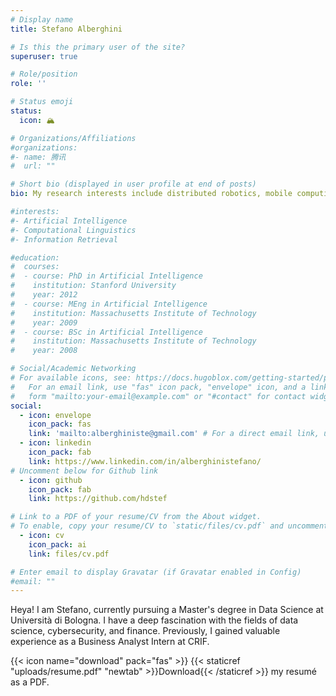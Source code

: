 ```yaml
---
# Display name
title: Stefano Alberghini

# Is this the primary user of the site?
superuser: true

# Role/position
role: ''

# Status emoji
status:
  icon: 🏔

# Organizations/Affiliations
#organizations:
#- name: 腾讯
#  url: ""

# Short bio (displayed in user profile at end of posts)
bio: My research interests include distributed robotics, mobile computing and programmable matter.

#interests:
#- Artificial Intelligence
#- Computational Linguistics
#- Information Retrieval

#education:
#  courses:
#  - course: PhD in Artificial Intelligence
#    institution: Stanford University
#    year: 2012
#  - course: MEng in Artificial Intelligence
#    institution: Massachusetts Institute of Technology
#    year: 2009
#  - course: BSc in Artificial Intelligence
#    institution: Massachusetts Institute of Technology
#    year: 2008

# Social/Academic Networking
# For available icons, see: https://docs.hugoblox.com/getting-started/page-builder/#icons
#   For an email link, use "fas" icon pack, "envelope" icon, and a link in the
#   form "mailto:your-email@example.com" or "#contact" for contact widget.
social:
  - icon: envelope
    icon_pack: fas
    link: 'mailto:alberghiniste@gmail.com' # For a direct email link, use "mailto:test@example.org".
  - icon: linkedin
    icon_pack: fab
    link: https://www.linkedin.com/in/alberghinistefano/
# Uncomment below for Github link
  - icon: github
    icon_pack: fab
    link: https://github.com/hdstef

# Link to a PDF of your resume/CV from the About widget.
# To enable, copy your resume/CV to `static/files/cv.pdf` and uncomment the lines below.
  - icon: cv
    icon_pack: ai
    link: files/cv.pdf

# Enter email to display Gravatar (if Gravatar enabled in Config)
#email: ""
---
```


Heya! I am Stefano, currently pursuing a Master's degree in Data Science at Università di Bologna. I have a deep fascination with the fields of data science, cybersecurity, and finance. Previously, I gained valuable experience as a Business Analyst Intern at CRIF.

{{< icon name="download" pack="fas" >}} {{< staticref "uploads/resume.pdf" "newtab" >}}Download{{< /staticref >}} my resumé as a PDF.
